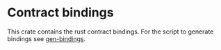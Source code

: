# Contract bindings

This crate contains the rust contract bindings. For the script to generate bindings see
[gen-bindings](./gen-bindings/README.md).
